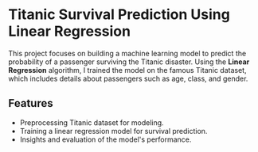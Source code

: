 # Titanic Survival Prediction Using Linear Regression

This project focuses on building a machine learning model to predict the probability of a passenger surviving the Titanic disaster. Using the **Linear Regression** algorithm, I trained the model on the famous Titanic dataset, which includes details about passengers such as age, class, and gender.

## Features

- Preprocessing Titanic dataset for modeling.
- Training a linear regression model for survival prediction.
- Insights and evaluation of the model's performance.
